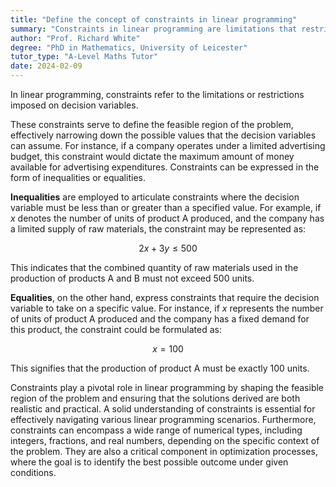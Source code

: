 ```yaml
---
title: "Define the concept of constraints in linear programming"
summary: "Constraints in linear programming are limitations that restrict the values of decision variables, guiding the optimization process to find feasible solutions within specified boundaries."
author: "Prof. Richard White"
degree: "PhD in Mathematics, University of Leicester"
tutor_type: "A-Level Maths Tutor"
date: 2024-02-09
---
```


In linear programming, constraints refer to the limitations or restrictions imposed on decision variables. 

These constraints serve to define the feasible region of the problem, effectively narrowing down the possible values that the decision variables can assume. For instance, if a company operates under a limited advertising budget, this constraint would dictate the maximum amount of money available for advertising expenditures. Constraints can be expressed in the form of inequalities or equalities.

**Inequalities** are employed to articulate constraints where the decision variable must be less than or greater than a specified value. For example, if $x$ denotes the number of units of product A produced, and the company has a limited supply of raw materials, the constraint may be represented as:

$$
2x + 3y \leq 500
$$

This indicates that the combined quantity of raw materials used in the production of products A and B must not exceed $500$ units.

**Equalities**, on the other hand, express constraints that require the decision variable to take on a specific value. For instance, if $x$ represents the number of units of product A produced and the company has a fixed demand for this product, the constraint could be formulated as:

$$
x = 100
$$

This signifies that the production of product A must be exactly $100$ units.

Constraints play a pivotal role in linear programming by shaping the feasible region of the problem and ensuring that the solutions derived are both realistic and practical. A solid understanding of constraints is essential for effectively navigating various linear programming scenarios. Furthermore, constraints can encompass a wide range of numerical types, including integers, fractions, and real numbers, depending on the specific context of the problem. They are also a critical component in optimization processes, where the goal is to identify the best possible outcome under given conditions.
    